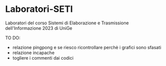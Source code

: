 # Laboratori-SETI
Laboratori del corso Sistemi di Elaborazione e Trasmissione dell'Informazione 2023 di UniGe 

TO DO:
- relazione pingpong e se riesco ricontrollare perchè i grafici sono sfasati
- relazione incapache
- togliere i commenti dai codici
